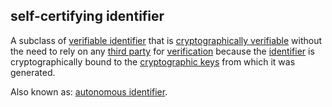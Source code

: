 ## self-certifying identifier

<p class="c8"><span>A subclass of </span><span class="c2"><a class="c3" href="#h.wyda231qefe">verifiable identifier</a></span><span>&nbsp;that is </span><span class="c2"><a class="c3" href="#h.422iwwfur12">cryptographically verifiable</a></span><span>&nbsp;without the need to rely on any </span><span class="c2"><a class="c3" href="#h.zu2vj8151tr">third party</a></span><span>&nbsp;for </span><span class="c2"><a class="c3" href="#h.2bnb6g8na7cu">verification</a></span><span>&nbsp;because the </span><span class="c2"><a class="c3" href="#h.u3bfehmj4ed3">identifier</a></span><span>&nbsp;is cryptographically bound to the </span><span class="c2"><a class="c3" href="#h.53rzpn1yn6q7">cryptographic keys</a></span><span class="c0">&nbsp;from which it was generated.</span></p><p class="c8"><span>Also known as: </span><span class="c2"><a class="c3" href="#h.bz098kwwc559">autonomous identifier</a></span><span class="c0">.</span></p>


